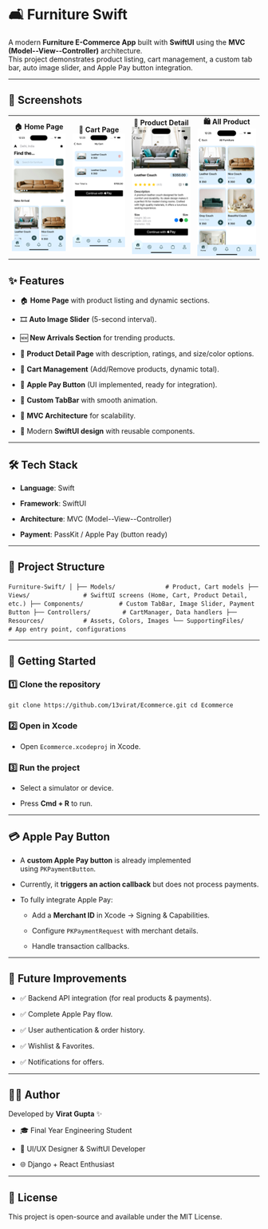 🛋️ Furniture Swift
===================

A modern **Furniture E-Commerce App** built with **SwiftUI** using the **MVC (Model--View--Controller)** architecture.\
This project demonstrates product listing, cart management, a custom tab bar, auto image slider, and Apple Pay button integration.

* * * * *

📸 Screenshots
--------------

<table>
  <tr>
    <td align="center">
      <b>🏠 Home Page</b><br>
      <img src="Screenshots/home.png" width="250">
    </td>
    <td align="center">
      <b>🛒 Cart Page</b><br>
      <img src="Screenshots/cart.png" width="250">
    </td>
    <td align="center">
      <b>📖 Product Detail</b><br>
      <img src="Screenshots/pdetail.png" width="250">
    </td>
    <td align="center">
      <b>🛍️ All Product</b><br>
      <img src="Screenshots/plist.png" width="250">
    </td>
  </tr>
</table>


✨ Features
----------

-   🏠 **Home Page** with product listing and dynamic sections.

-   🎞️ **Auto Image Slider** (5-second interval).

-   🆕 **New Arrivals Section** for trending products.

-   📖 **Product Detail Page** with description, ratings, and size/color options.

-   🛒 **Cart Management** (Add/Remove products, dynamic total).

-   🍎 **Apple Pay Button** (UI implemented, ready for integration).

-   📱 **Custom TabBar** with smooth animation.

-   🧩 **MVC Architecture** for scalability.

-   🎨 Modern **SwiftUI design** with reusable components.

* * * * *

🛠️ Tech Stack
--------------

-   **Language**: Swift

-   **Framework**: SwiftUI

-   **Architecture**: MVC (Model--View--Controller)

-   **Payment**: PassKit / Apple Pay (button ready)

* * * * *

📂 Project Structure
--------------------

`Furniture-Swift/
│
├── Models/              # Product, Cart models
├── Views/               # SwiftUI screens (Home, Cart, Product Detail, etc.)
├── Components/          # Custom TabBar, Image Slider, Payment Button
├── Controllers/         # CartManager, Data handlers
├── Resources/           # Assets, Colors, Images
└── SupportingFiles/     # App entry point, configurations`

* * * * *

🚀 Getting Started
------------------

### 1️⃣ Clone the repository

`git clone https://github.com/13virat/Ecommerce.git
cd Ecommerce`

### 2️⃣ Open in Xcode

-   Open `Ecommerce.xcodeproj` in Xcode.

### 3️⃣ Run the project

-   Select a simulator or device.

-   Press **Cmd + R** to run.

* * * * *

💳 Apple Pay Button
-------------------

-   A **custom Apple Pay button** is already implemented using `PKPaymentButton`.

-   Currently, it **triggers an action callback** but does not process payments.

-   To fully integrate Apple Pay:

    -   Add a **Merchant ID** in Xcode → Signing & Capabilities.

    -   Configure `PKPaymentRequest` with merchant details.

    -   Handle transaction callbacks.

* * * * *

🔮 Future Improvements
----------------------

-   ✅ Backend API integration (for real products & payments).

-   ✅ Complete Apple Pay flow.

-   ✅ User authentication & order history.

-   ✅ Wishlist & Favorites.

-   ✅ Notifications for offers.

* * * * *

👨‍💻 Author
------------

Developed by **Virat Gupta** ✨

-   🎓 Final Year Engineering Student

-   🎨 UI/UX Designer & SwiftUI Developer

-   🌐 Django + React Enthusiast

* * * * *

📜 License
----------

This project is open-source and available under the MIT License.
